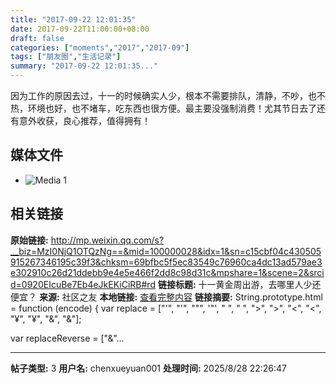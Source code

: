 ```yaml
---
title: "2017-09-22 12:01:35"
date: 2017-09-22T11:00:00+08:00
draft: false
categories: ["moments","2017","2017-09"]
tags: ["朋友圈","生活记录"]
summary: "2017-09-22 12:01:35..."
---
```


因为工作的原因去过，十一的时候确实人少，根本不需要排队，清静，不吵，也不热，环境也好，也不堵车，吃东西也很方便。最主要没强制消费！尤其节日去了还有意外收获，良心推荐，值得拥有！

## 媒体文件

- ![Media 1](/Moments/photos/2017-09-22/201709221201350.jpg)

## 相关链接

**原始链接:** http://mp.weixin.qq.com/s?__biz=MzI0NjQ1OTQzNg==&mid=100000028&idx=1&sn=c15cbf04c430505915267346195c39f3&chksm=69bfbc5f5ec83549c76960ca4dc13ad579ae3e302910c26d21ddebb9e4e5e466f2dd8c98d31c&mpshare=1&scene=2&srcid=0920EIcuBe7Eb4eJkEKiCiRB#rd
**链接标题:** 十一黄金周出游，去哪里人少还便宜？
**来源:** 社区之友
**本地链接:** [查看完整内容](/link_content/2017/09/2017-09-22-1/link_content/)
**链接摘要:** String.prototype.html = function (encode) {
  var replace = ["&#39;", "'", "&quot;", '"', "&nbsp;", " ", "&gt;", ">", "&lt;", "<", "&yen;", "¥", "&amp;", "&"];
 
 
 
 
 
  
  var replaceReverse = ["&"...

---

**帖子类型:** 3
**用户名:** chenxueyuan001
**处理时间:** 2025/8/28 22:26:47